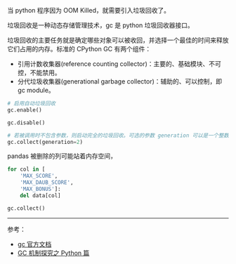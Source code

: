 

当 python 程序因为 OOM Killed，就需要引入垃圾回收了。

垃圾回收是一种动态存储管理技术，gc 是 python 垃圾回收器接口。


垃圾回收的主要任务就是确定哪些对象可以被收回，并选择一个最佳的时间来释放它们占用的内存。标准的 CPython GC 有两个组件：
- 引用计数收集器(reference counting collector)：主要的、基础模块、不可控，不能禁用。
- 分代垃圾收集器(generational garbage collector)：辅助的、可以控制，即 gc module。


```python
# 启用自动垃圾回收
gc.enable()

gc.disable()

# 若被调用时不包含参数，则启动完全的垃圾回收。可选的参数 generation 可以是一个整数，指明需要回收哪一代（从 0 到 2 ）的垃圾。
gc.collect(generation=2)
```

pandas 被删除的列可能站着内存空间，

```python
for col in [
    'MAX_SCORE',
    'MAX_DAUB_SCORE',
    'MAX_BONUS']:
    del data[col]

gc.collect()
```



-----------

参考：
- [gc 官方文档](https://docs.python.org/zh-cn/3/library/gc.html)
- [GC 机制探究之 Python 篇](https://zhuanlan.zhihu.com/p/295062531)
